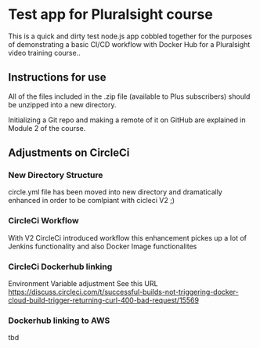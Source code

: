 # Test app for Pluralsight course

This is a quick and dirty test node.js app cobbled together for the purposes of demonstrating a basic CI/CD workflow with Docker Hub for a Pluralsight video training course..

## Instructions for use

All of the files included in the .zip file (available to Plus subscribers) should be unzipped into a new directory.

Initializing a Git repo and making a remote of it on GitHub are explained in Module 2 of the course.

## Adjustments on CircleCi
### New Directory Structure
circle.yml file has been moved into new directory and dramatically enhanced in order to be comlpiant with cicleci V2 ;)

### CircleCi Workflow
With V2 CircleCi introduced workflow this enhancement pickes up a lot of Jenkins functionality and also Docker Image functionalites

### CircleCi Dockerhub linking
Environment Variable adjustment
See this URL https://discuss.circleci.com/t/successful-builds-not-triggering-docker-cloud-build-trigger-returning-curl-400-bad-request/15569


### Dockerhub linking to AWS
tbd